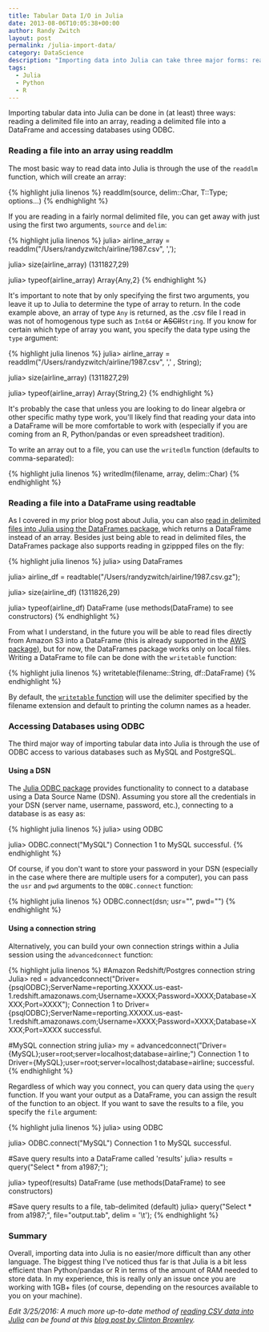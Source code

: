 ```yaml
---
title: Tabular Data I/O in Julia
date: 2013-08-06T10:05:38+00:00
author: Randy Zwitch
layout: post
permalink: /julia-import-data/
category: DataScience
description: "Importing data into Julia can take three major forms: reading a delimited file into an array, reading a file into a DataFrame and accessing databases."
tags:
  - Julia
  - Python
  - R
---
```

Importing tabular data into Julia can be done in (at least) three ways: reading a delimited file into an array, reading a delimited file into a DataFrame and accessing databases using ODBC.

### Reading a file into an array using readdlm

The most basic way to read data into Julia is through the use of the `readdlm` function, which will create an array:

{% highlight julia linenos %}
readdlm(source, delim::Char, T::Type; options...)
{% endhighlight %}

If you are reading in a fairly normal delimited file, you can get away with just using the first two arguments, `source` and `delim`:

{% highlight julia linenos %}
julia> airline_array = readdlm("/Users/randyzwitch/airline/1987.csv", ',');

julia> size(airline_array)
(1311827,29)

julia> typeof(airline_array)
Array{Any,2}
{% endhighlight %}

It's important to note that by only specifying the first two arguments, you leave it up to Julia to determine the type of array to return. In the code example above, an array of type `Any` is returned, as the .csv file I read in was not of homogenous type such as `Int64` or <del>ASCII</del>`String`. If you know for certain which type of array you want, you specify the data type using the `type` argument:

{% highlight julia linenos %}
julia> airline_array = readdlm("/Users/randyzwitch/airline/1987.csv", ',' , String);

julia> size(airline_array)
(1311827,29)

julia> typeof(airline_array)
Array{String,2}
{% endhighlight %}

It's probably the case that unless you are looking to do linear algebra or other specific mathy type work, you'll likely find that reading your data into a DataFrame will be more comfortable to work with (especially if you are coming from an R, Python/pandas or even spreadsheet tradition).

To write an array out to a file, you can use the `writedlm` function (defaults to comma-separated):

{% highlight julia linenos %}
writedlm(filename, array, delim::Char)
{% endhighlight %}

### Reading a file into a DataFrame using readtable

As I covered in my prior blog post about Julia, you can also <a title="Julia for Beginners" href="http://randyzwitch.com/julia-language-beginners/" target="_blank">read in delimited files into Julia using the DataFrames package</a>, which returns a DataFrame instead of an array. Besides just being able to read in delimited files, the DataFrames package also supports reading in gzippped files on the fly:

{% highlight julia linenos %}
julia> using DataFrames

julia> airline_df = readtable("/Users/randyzwitch/airline/1987.csv.gz");

julia> size(airline_df)
(1311826,29)

julia> typeof(airline_df)
DataFrame  (use methods(DataFrame) to see constructors)
{% endhighlight %}

From what I understand, in the future you will be able to read files directly from Amazon S3 into a DataFrame (this is already supported in the <a title="Julia Amazon S3" href="https://github.com/amitmurthy/AWS.jl" target="_blank">AWS package</a>), but for now, the DataFrames package works only on local files. Writing a DataFrame to file can be done with the `writetable` function:

{% highlight julia linenos %}
writetable(filename::String, df::DataFrame)
{% endhighlight %}

By default, the <a title="Julia DataFrames" href="http://juliastats.github.io/DataFrames.jl/io.html" target="_blank">`writetable` function</a> will use the delimiter specified by the filename extension and default to printing the column names as a header.

### Accessing Databases using ODBC

The third major way of importing tabular data into Julia is through the use of ODBC access to various databases such as MySQL and PostgreSQL.

#### Using a DSN

The <a title="Julia ODBC package" href="https://github.com/karbarcca/ODBC.jl" target="_blank">Julia ODBC package</a> provides functionality to connect to a database using a Data Source Name (DSN). Assuming you store all the credentials in your DSN (server name, username, password, etc.), connecting to a database is as easy as:

{% highlight julia linenos %}
julia> using ODBC

julia> ODBC.connect("MySQL")
Connection 1 to MySQL successful.
{% endhighlight %}

Of course, if you don't want to store your password in your DSN (especially in the case where there are multiple users for a computer), you can pass the `usr` and `pwd` arguments to the `ODBC.connect` function:

{% highlight julia linenos %}
ODBC.connect(dsn; usr="", pwd="")
{% endhighlight %}

#### Using a connection string

Alternatively, you can build your own connection strings within a Julia session using the `advancedconnect` function:

{% highlight julia linenos %}
#Amazon Redshift/Postgres connection string
Julia> red = advancedconnect("Driver={psqlODBC};ServerName=reporting.XXXXX.us-east-1.redshift.amazonaws.com;Username=XXXX;Password=XXXX;Database=XXXX;Port=XXXX");
Connection 1 to Driver={psqlODBC};ServerName=reporting.XXXXX.us-east-1.redshift.amazonaws.com;Username=XXXX;Password=XXXX;Database=XXXX;Port=XXXX successful.

#MySQL connection string
julia> my = advancedconnect("Driver={MySQL};user=root;server=localhost;database=airline;")
Connection 1 to Driver={MySQL};user=root;server=localhost;database=airline; successful.
{% endhighlight %}

Regardless of which way you connect, you can query data using the `query` function. If you want your output as a DataFrame, you can assign the result of the function to an object. If you want to save the results to a file, you specify the `file` argument:

{% highlight julia linenos %}
julia> using ODBC

julia> ODBC.connect("MySQL")
Connection 1 to MySQL successful.

#Save query results into a DataFrame called 'results'
julia> results = query("Select * from a1987;");

julia> typeof(results)
DataFrame  (use methods(DataFrame) to see constructors)

#Save query results to a file, tab-delimited (default)
julia> query("Select * from a1987;", file="output.tab", delim = '\t');
{% endhighlight %}

### Summary

Overall, importing data into Julia is no easier/more difficult than any other language. The biggest thing I've noticed thus far is that Julia is a bit less efficient than Python/pandas or R in terms of the amount of RAM needed to store data. In my experience, this is really only an issue once you are working with 1GB+ files (of course, depending on the resources available to you on your machine).

_Edit 3/25/2016: A much more up-to-date method of <a href="https://cbrownley.wordpress.com/2015/05/29/reading_writing_csv_with_r_python_julia/" target="_blank">reading CSV data into Julia</a> can be found at this <a href="https://cbrownley.wordpress.com/2015/05/29/reading_writing_csv_with_r_python_julia/" target="_blank">blog post by Clinton Brownley</a>._
